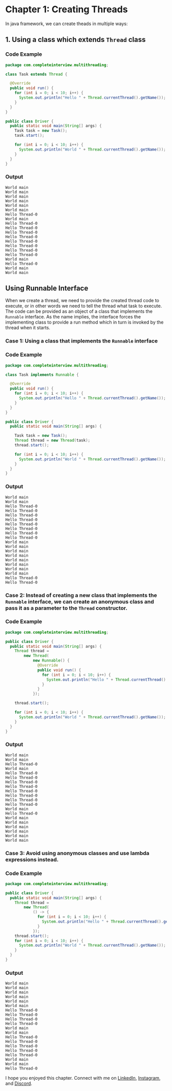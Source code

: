 # Chapter 1: Creating Threads

In java framework, we can create theads in multiple ways:

## 1. Using a class which extends `Thread` class

### Code Example

```java
package com.completeinterview.multithreading;

class Task extends Thread {

  @Override
  public void run() {
    for (int i = 0; i < 10; i++) {
      System.out.println("Hello " + Thread.currentThread().getName());
    }
  }
}

public class Driver {
  public static void main(String[] args) {
    Task task = new Task();
    task.start();

    for (int i = 0; i < 10; i++) {
      System.out.println("World " + Thread.currentThread().getName());
    }
  }
}
```

### Output
```
World main
World main
World main
World main
World main
World main
Hello Thread-0
World main
Hello Thread-0
Hello Thread-0
Hello Thread-0
Hello Thread-0
Hello Thread-0
Hello Thread-0
Hello Thread-0
Hello Thread-0
World main
Hello Thread-0
World main
World main
```

## Using Runnable Interface

When we create a thread, we need to provide the created thread code to execute, or in other words we need to tell the thread what task to execute. The code can be provided as an object of a class that implements the `Runnable` interface. As the name implies, the interface forces the implementing class to provide a run method which in turn is invoked by the thread when it starts.


### Case 1: Using a class that implements the `Runnable` interface

### Code Example

```java
package com.completeinterview.multithreading;

class Task implements Runnable {

  @Override
  public void run() {
    for (int i = 0; i < 10; i++) {
      System.out.println("Hello " + Thread.currentThread().getName());
    }
  }
}

public class Driver {
  public static void main(String[] args) {

    Task task = new Task();
    Thread thread = new Thread(task);
    thread.start();

    for (int i = 0; i < 10; i++) {
      System.out.println("World " + Thread.currentThread().getName());
    }
  }
}
```

### Output
```
World main
World main
Hello Thread-0
Hello Thread-0
Hello Thread-0
Hello Thread-0
Hello Thread-0
Hello Thread-0
Hello Thread-0
Hello Thread-0
World main
World main
World main
World main
World main
World main
World main
World main
Hello Thread-0
Hello Thread-0
```

### Case 2: Instead of creating a new class that implements the `Runnable` interface, we can create an anonymous class and pass it as a parameter to the `Thread` constructor.

### Code Example

```java
package com.completeinterview.multithreading;

public class Driver {
  public static void main(String[] args) {
    Thread thread =
        new Thread(
            new Runnable() {
              @Override
              public void run() {
                for (int i = 0; i < 10; i++) {
                  System.out.println("Hello " + Thread.currentThread().getName());
                }
              }
            });

    thread.start();

    for (int i = 0; i < 10; i++) {
      System.out.println("World " + Thread.currentThread().getName());
    }
  }
}
```

### Output
```
World main
World main
Hello Thread-0
World main
Hello Thread-0
Hello Thread-0
Hello Thread-0
Hello Thread-0
Hello Thread-0
Hello Thread-0
Hello Thread-0
Hello Thread-0
World main
Hello Thread-0
World main
World main
World main
World main
World main
World main
```

### Case 3: Avoid using anonymous classes and use lambda expressions instead.

### Code Example

```java
package com.completeinterview.multithreading;

public class Driver {
  public static void main(String[] args) {
    Thread thread =
        new Thread(
            () -> {
              for (int i = 0; i < 10; i++) {
                System.out.println("Hello " + Thread.currentThread().getName());
              }
            });
    thread.start();
    for (int i = 0; i < 10; i++) {
      System.out.println("World " + Thread.currentThread().getName());
    }
  }
}
```

### Output
```
World main
World main
World main
World main
World main
World main
Hello Thread-0
Hello Thread-0
Hello Thread-0
Hello Thread-0
World main
World main
Hello Thread-0
Hello Thread-0
Hello Thread-0
Hello Thread-0
Hello Thread-0
World main
World main
Hello Thread-0
```

I hope you enjoyed this chapter. Connect with me on [LinkedIn](https://www.linkedin.com/in/aakashverma1124/), [Instagram](https://www.instagram.com/aakashverma1102/), and [Discord](https://discord.gg/hgvaFFXvjM).